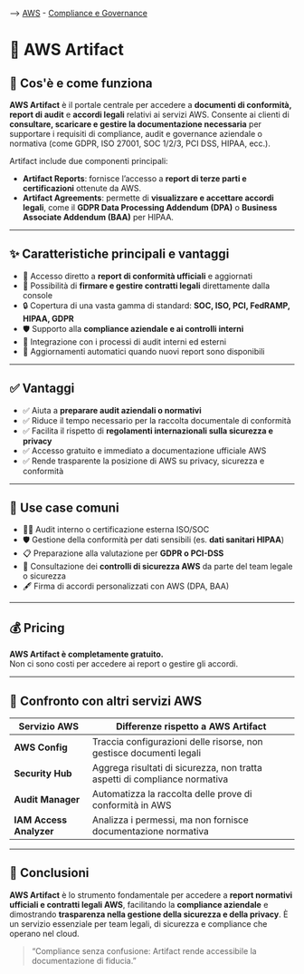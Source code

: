 --> [AWS](00-Intro/AWS.md)  -  [Compliance e Governance](09-Sicurezza-Compliance-Governance/Sicurezza-Compliance-Governance.md)
# 📄 AWS Artifact

## 📘 Cos'è e come funziona

**AWS Artifact** è il portale centrale per accedere a **documenti di conformità, report di audit** e **accordi legali** relativi ai servizi AWS. 
Consente ai clienti di **consultare, scaricare e gestire la documentazione necessaria** per supportare i requisiti di compliance, audit e governance aziendale o normativa (come GDPR, ISO 27001, SOC 1/2/3, PCI DSS, HIPAA, ecc.).

Artifact include due componenti principali:
- **Artifact Reports**: fornisce l’accesso a **report di terze parti e certificazioni** ottenute da AWS.
- **Artifact Agreements**: permette di **visualizzare e accettare accordi legali**, come il **GDPR Data Processing Addendum (DPA)** o **Business Associate Addendum (BAA)** per HIPAA.

---

## ✨ Caratteristiche principali e vantaggi

- 📁 Accesso diretto a **report di conformità ufficiali** e aggiornati
- 📜 Possibilità di **firmare e gestire contratti legali** direttamente dalla console
- 🔒 Copertura di una vasta gamma di standard: **SOC, ISO, PCI, FedRAMP, HIPAA, GDPR**
- 🛡️ Supporto alla **compliance aziendale e ai controlli interni**
- 🧩 Integrazione con i processi di audit interni ed esterni
- 🔁 Aggiornamenti automatici quando nuovi report sono disponibili

---

## ✅ Vantaggi

- ✅ Aiuta a **preparare audit aziendali o normativi**
- ✅ Riduce il tempo necessario per la raccolta documentale di conformità
- ✅ Facilita il rispetto di **regolamenti internazionali sulla sicurezza e privacy**
- ✅ Accesso gratuito e immediato a documentazione ufficiale AWS
- ✅ Rende trasparente la posizione di AWS su privacy, sicurezza e conformità

---

## 🚀 Use case comuni

- 🧑‍💼 Audit interno o certificazione esterna ISO/SOC
- 🛡️ Gestione della conformità per dati sensibili (es. **dati sanitari HIPAA**)
- 📋 Preparazione alla valutazione per **GDPR o PCI-DSS**
- 🧾 Consultazione dei **controlli di sicurezza AWS** da parte del team legale o sicurezza
- 🖋️ Firma di accordi personalizzati con AWS (DPA, BAA)

---

## 💰 Pricing

**AWS Artifact è completamente gratuito.**  
Non ci sono costi per accedere ai report o gestire gli accordi.


---

## 🔄 Confronto con altri servizi AWS

| Servizio AWS          | Differenze rispetto a AWS Artifact                               |
|-----------------------|-------------------------------------------------------------------|
| **AWS Config**        | Traccia configurazioni delle risorse, non gestisce documenti legali |
| **Security Hub**      | Aggrega risultati di sicurezza, non tratta aspetti di compliance normativa |
| **Audit Manager**     | Automatizza la raccolta delle prove di conformità in AWS          |
| **IAM Access Analyzer** | Analizza i permessi, ma non fornisce documentazione normativa     |

---

## 📌 Conclusioni

**AWS Artifact** è lo strumento fondamentale per accedere a **report normativi ufficiali e contratti legali AWS**, facilitando la **compliance aziendale** e dimostrando **trasparenza nella gestione della sicurezza e della privacy**. È un servizio essenziale per team legali, di sicurezza e compliance che operano nel cloud.

> “Compliance senza confusione: Artifact rende accessibile la documentazione di fiducia.”

